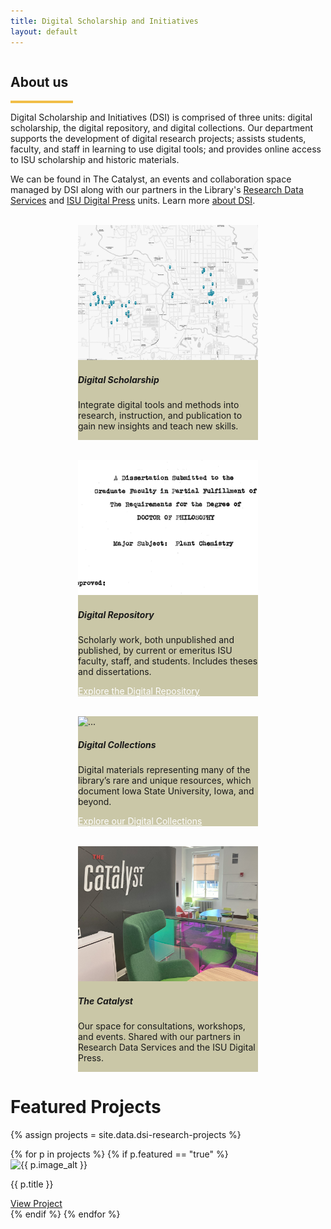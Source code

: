 ```yaml
---
title: Digital Scholarship and Initiatives
layout: default
---
```

<style>
  .about-us-card {
    width: 18rem;
    background-color: #CAC7A7;
    transition: background-color 0.3s ease;
    cursor: pointer; /* Change cursor to pointer to indicate it's clickable */
  }
  .about-us-card:hover {
    background-color: #9B945F; /* Replace with your desired highlight color */
  }
  .btn-spacing {
    margin-bottom: 10px;
  }
</style>

<script>
  document.addEventListener('DOMContentLoaded', function() {
    document.querySelectorAll('.about-us-card').forEach(function(card) {
      card.addEventListener('click', function() {
        const link = card.getAttribute('data-link');
        if (link) {
          window.open(link, '_blank');
        }
      });
    });
  });
</script>

<div style="display: flex; flex-direction: column; align-items: center;">
  <div style="width: 100%; max-width: 60rem;">
    <h2>About us</h2>
    <hr style="border: none; height: 4px; background-color: #f1be48; width: 100px; margin: 7px 0;">
    <p>Digital Scholarship and Initiatives (DSI) is comprised of three units: digital scholarship, the digital repository, and digital collections. Our department supports the development of digital research projects; assists students, faculty, and staff in learning to use digital tools; and provides online access to ISU scholarship and historic materials.</p>
    <p> We can be found in The Catalyst, an events and collaboration space managed by DSI along with our partners in the Library's <a href="https://www.lib.iastate.edu/research-and-teach/data-services" target="_blank" rel="noopener noreferrer">Research Data Services</a> and <a href="https://www.lib.iastate.edu/collections/digital-press" target="_blank" rel="noopener noreferrer">ISU Digital Press</a> units. Learn more <a href="http://127.0.0.1:4000/pages/about.html" target="_blank" rel="noopener noreferrer">about DSI</a>.</p>
  </div>
  <br>
  <div class="card-container" style="display: flex; justify-content: center; gap: 2rem; flex-wrap: wrap;">
    <div class="card about-us-card" data-link="https://www.lib.iastate.edu/research-and-teach/digital-scholarship">
      <img src="assets\img\blackisc_map.jpg" class="card-img-top" alt="...">
      <div class="card-body">
        <h5 class="card-title">Digital Scholarship</h5>
        <p class="card-text">Integrate digital tools and methods into research, instruction, and publication to gain new insights and teach new skills.</p>
      </div>
    </div>
    <div class="card about-us-card" data-link="https://www.lib.iastate.edu/collections/digital-repository-iowa-state-university">
      <img src="assets\img\dr_dissertation.jpg" class="card-img-top" alt="...">
      <div class="card-body">
        <h5 class="card-title">Digital Repository</h5>
        <p class="card-text">Scholarly work, both unpublished and published, by current or emeritus ISU faculty, staff, and students. Includes theses and dissertations.</p>
        <a href="https://dr.lib.iastate.edu/" class="btn bg-iastate-red btn-spacing" target="_blank" rel="noopener noreferrer" style="color: white;">Explore the Digital Repository</a>
      </div>
    </div>
    <div class="card about-us-card" data-link="https://www.lib.iastate.edu/collections/digital-collections">
      <img src="https://digitalcollections.lib.iastate.edu/iiif/2/isu:WPA_b6f10i5~JP2~~isu_public/1200,900,3000,2250/500,/0/default.jpg" class="card-img-top" alt="...">
      <div class="card-body">
        <h5 class="card-title">Digital Collections</h5>
        <p class="card-text">Digital materials representing many of the library’s rare and unique resources, which document Iowa State University, Iowa, and beyond.</p>
        <a href="https://digitalcollections.lib.iastate.edu/" class="btn bg-iastate-red btn-spacing" target="_blank" rel="noopener noreferrer" style="color: white;">Explore our Digital Collections</a>
      </div>
    </div>
    <div class="card about-us-card" data-link="https://www.lib.iastate.edu/visit-and-study/creation-and-learning-spaces/catalyst">
      <img src="assets\img\catalyst4.jpg" class="card-img-top" alt="...">
      <div class="card-body">
        <h5 class="card-title">The Catalyst</h5>
        <p class="card-text">Our space for consultations, workshops, and events. Shared with our partners in Research Data Services and the ISU Digital Press.</p>
      </div>
    </div>
  </div>
</div>

# Featured Projects

{% assign projects = site.data.dsi-research-projects %}
<div class="row">
    {% for p in projects %}
        {% if p.featured == "true" %}
        <div class="col-md-3">
            <div class="card text-center mb-4">
                <img src="{{ p.image }}" class="card-img-top" alt="{{ p.image_alt }}">
                <div class="card-body">
                    <p class="card-title">{{ p.title }}</p>
                    <a href="{{ p.link }}" class="btn btn-outline-primary" target="_blank" rel="noopener">View Project</a>
                </div>
            </div>
        </div>
        {% endif %}
    {% endfor %}
</div>